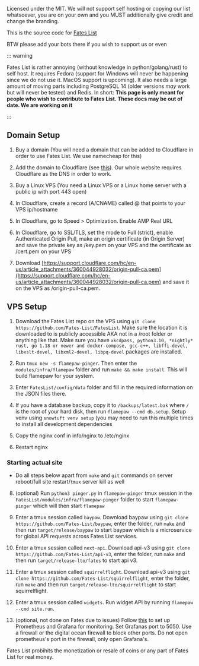 Licensed under the MIT. We will not support self hosting or copying our list whatsoever, you are on your own and you MUST additionally give credit and change the branding.

This is the source code for [Fates List](https://fateslist.xyz/)

BTW please add your bots there if you wish to support us or even 

::: warning

Fates List is rather annoying (without knowledge in python/golang/rust) to self host. It requires Fedora (support for Windows will never be happening since we do not use it. MacOS support is upcoming). It also needs a large amount of moving parts including PostgreSQL 14 (older versions *may* work but will never be tested) and Redis. In short: **This page is only meant for people who wish to contribute to Fates List. These docs may be out of date. We are working on it**

:::

## Domain Setup

1. Buy a domain (You will need a domain that can be added to Cloudflare in order to use Fates List. We use namecheap for this)

2. Add the domain to Cloudflare (see [this](https://support.cloudflare.com/hc/en-us/articles/201720164-Creating-a-Cloudflare-account-and-adding-a-website)). Our whole website requires Cloudflare as the DNS in order to work.

3. Buy a Linux VPS (You need a Linux VPS or a Linux home server with a public ip with port 443 open)

4. In Cloudflare, create a record (A/CNAME) called @ that points to your VPS ip/hostname

5. In Cloudflare, go to Speed > Optimization. Enable AMP Real URL

6. In Cloudflare, go to SSL/TLS, set the mode to Full (strict), enable Authenticated Origin Pull, make an origin certificate (in Origin Server) and save the private key as /key.pem on your VPS and the certificate as /cert.pem on your VPS

7. Download [https://support.cloudflare.com/hc/en-us/article_attachments/360044928032/origin-pull-ca.pem](https://support.cloudflare.com/hc/en-us/article_attachments/360044928032/origin-pull-ca.pem) and save it on the VPS as /origin-pull-ca.pem.

## VPS Setup

1. Download the Fates List repo on the VPS using `git clone https://github.com/Fates-List/FatesList`. Make sure the location it is downloaded to is publicly accessible AKA not in a /root folder or anything like that. Make sure you have `xkcdpass, python3.10, *nightly* rust, go 1.18 or newer and docker-compose, gcc-c++, libffi-devel, libxslt-devel, libxml2-devel, libpq-devel` packages are installed.

3. Run `tmux new -s flamepaw-pinger`. Then enter the ``modules/infra/flamepaw`` folder and run `make && make install`. This will build flamepaw for your system.

4. Enter ``FatesList/config/data`` folder and fill in the required information on the JSON files there. 

5. If you have a database backup, copy it to ``/backups/latest.bak`` where ``/`` is the root of your hard disk, then run `flamepaw --cmd db.setup`. Setup venv using `snowtuft venv setup` (you may need to run this multiple times to install all development dependencies

6. Copy the nginx conf in info/nginx to /etc/nginx

7. Restart nginx

### Starting actual site 

- Do all steps below apart from ``make`` and ``git`` commands on server reboot/full site restart/``tmux`` server kill as well

8. (optional) Run ``python3 pinger.py`` in ``flamepaw-pinger`` tmux session in the ``FatesList/modules/infra/flamepaw-pinger`` folder to start ``flamepaw-pinger`` which will then start ``flamepaw``

9. Enter a tmux session called ``baypaw``. Download baypaw using ``git clone https://github.com/Fates-List/baypaw``, enter the folder, run ``make`` and then run ``target/release/baypaw`` to start baypaw which is a microservice for global API requests across Fates List services.

10. Enter a tmux session called ``next-api``. Download api-v3 using ``git clone https://github.com/Fates-List/api-v3``, enter the folder, run ``make`` and then run ``target/release-lto/fates`` to start api v3.

11. Enter a tmux session called ``squirrelflight``. Download api-v3 using ``git clone https://github.com/Fates-List/squirrelflight``, enter the folder, run ``make`` and then run ``target/release-lto/squirrelflight`` to start squirrelflight.

12. Enter a tmux session called ``widgets``. Run widget API by running ``flamepaw --cmd site.run``.

13. (optional, not done on Fates due to issues) Follow [this](https://stevescargall.com/2020/05/13/how-to-install-prometheus-and-grafana-on-fedora-server/) to set up Prometheus and Grafana for monitoring. Set Grafanas port to 5050. Use a firewall or the digital ocean firewall to block other ports. Do not open prometheus's port in the firewall, only open Grafana's.

Fates List probihits the monetization or resale of coins or any part of Fates List for real money.
